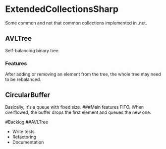
# ExtendedCollectionsSharp
Some common and not that common collections implemented in .net. 

## AVLTree
Self-balancing binary tree.
### Features
After adding or removing an element from the tree, the whole tree may need to be rebalanced. 
## CircularBuffer
Basically, it's a queue with fixed size.
###Main features
FIFO. When overflowed, the buffer drops the first element and queues the new one.

#Backlog
##AVLTree
- Write tests
- Refactoring
- Documentation
